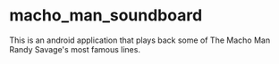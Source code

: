 # macho_man_soundboard
This is an android application that plays back some of The Macho Man Randy Savage's most famous lines.
